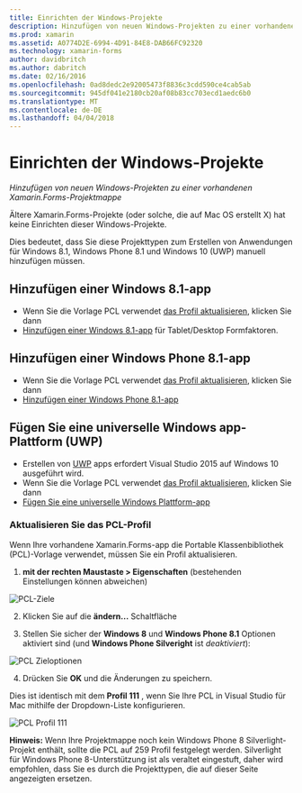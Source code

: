 ```yaml
---
title: Einrichten der Windows-Projekte
description: Hinzufügen von neuen Windows-Projekten zu einer vorhandenen Xamarin.Forms-Projektmappe
ms.prod: xamarin
ms.assetid: A0774D2E-6994-4D91-84E8-DAB66FC92320
ms.technology: xamarin-forms
author: davidbritch
ms.author: dabritch
ms.date: 02/16/2016
ms.openlocfilehash: 0ad8dedc2e92005473f8836c3cdd590ce4cab5ab
ms.sourcegitcommit: 945df041e2180cb20af08b83cc703ecd1aedc6b0
ms.translationtype: MT
ms.contentlocale: de-DE
ms.lasthandoff: 04/04/2018
---
```

# <a name="setup-windows-projects"></a>Einrichten der Windows-Projekte

_Hinzufügen von neuen Windows-Projekten zu einer vorhandenen Xamarin.Forms-Projektmappe_

Ältere Xamarin.Forms-Projekte (oder solche, die auf Mac OS erstellt&nbsp;X) hat keine Einrichten dieser Windows-Projekte.

Dies bedeutet, dass Sie diese Projekttypen zum Erstellen von Anwendungen für Windows 8.1, Windows Phone 8.1 und Windows 10 (UWP) manuell hinzufügen müssen.

## <a name="add-a-windows-81-app"></a>Hinzufügen einer Windows 8.1-app

* Wenn Sie die Vorlage PCL verwendet [das Profil aktualisieren](#pcl), klicken Sie dann
* [Hinzufügen einer Windows 8.1-app](~/xamarin-forms/platform/windows/installation/tablet.md) für Tablet/Desktop Formfaktoren.

## <a name="add-a-windows-phone-81-app"></a>Hinzufügen einer Windows Phone 8.1-app

* Wenn Sie die Vorlage PCL verwendet [das Profil aktualisieren](#pcl), klicken Sie dann
* [Hinzufügen einer Windows Phone 8.1-app](~/xamarin-forms/platform/windows/installation/phone.md)

## <a name="add-a-universal-windows-platform-uwp-app"></a>Fügen Sie eine universelle Windows app-Plattform (UWP)

* Erstellen von [UWP](https://msdn.microsoft.com/library/windows/apps/dn894631.aspx) apps erfordert Visual Studio 2015 auf Windows 10 ausgeführt wird.
* Wenn Sie die Vorlage PCL verwendet [das Profil aktualisieren](#pcl), klicken Sie dann
* [Fügen Sie eine universelle Windows Plattform-app](~/xamarin-forms/platform/windows/installation/universal.md)

<a name="pcl" />

### <a name="update-your-pcl-profile"></a>Aktualisieren Sie das PCL-Profil

Wenn Ihre vorhandene Xamarin.Forms-app die Portable Klassenbibliothek (PCL)-Vorlage verwendet, müssen Sie ein Profil aktualisieren.

1. **mit der rechten Maustaste > Eigenschaften** (bestehenden Einstellungen können abweichen)

  ![](images/targets.png "PCL-Ziele")

2. Klicken Sie auf die **ändern...**  Schaltfläche

3. Stellen Sie sicher der **Windows 8** und **Windows Phone 8.1** Optionen aktiviert sind (und **Windows Phone Silveright** ist *deaktiviert*):

  ![](images/pcl.png "PCL Zieloptionen")

4. Drücken Sie **OK** und die Änderungen zu speichern.

Dies ist identisch mit dem **Profil 111** , wenn Sie Ihre PCL in Visual Studio für Mac mithilfe der Dropdown-Liste konfigurieren.

  ![](images/pcl-xs.png "PCL Profil 111")

**Hinweis:** Wenn Ihre Projektmappe noch kein Windows Phone 8 Silverlight-Projekt enthält, sollte die PCL auf 259 Profil festgelegt werden. Silverlight für Windows Phone 8-Unterstützung ist als veraltet eingestuft, daher wird empfohlen, dass Sie es durch die Projekttypen, die auf dieser Seite angezeigten ersetzen.
